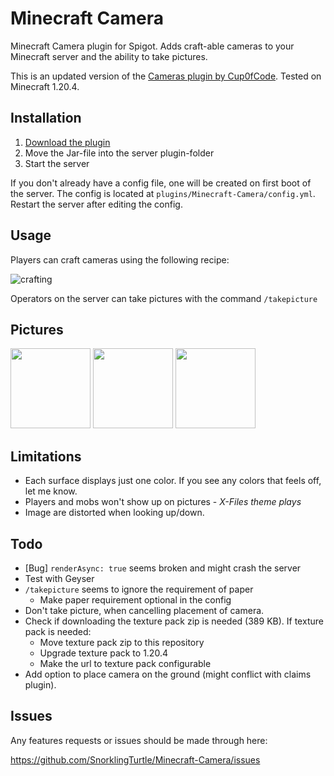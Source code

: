 Minecraft Camera
================

Minecraft Camera plugin for Spigot. Adds craft-able cameras to your Minecraft server and the ability to take pictures. 

This is an updated version of the [Cameras plugin by Cup0fCode](https://github.com/Cup0fCode/Cameras/). Tested on Minecraft 1.20.4.

## Installation

1. [Download the plugin](https://github.com/SnorklingTurtle/Minecraft-Camera/releases/)
2. Move the Jar-file into the server plugin-folder
3. Start the server

If you don't already have a config file, one will be created on first boot of the server. The config is located at `plugins/Minecraft-Camera/config.yml`. Restart the server after editing the config. 

## Usage
Players can craft cameras using the following recipe:

![crafting](https://i.imgur.com/GsrxLPY.png)

Operators on the server can take pictures with the command `/takepicture`
## Pictures

<img src="https://i.imgur.com/Bzi99fL.png" width="128">
<img src="https://i.imgur.com/YRiBxGn.png" width="128">
<img src="https://i.imgur.com/pstXzfc.png" width="128">

## Limitations
* Each surface displays just one color. If you see any colors that feels off, let me know.
* Players and mobs won't show up on pictures - *X-Files theme plays*
* Image are distorted when looking up/down.

## Todo
* [Bug] `renderAsync: true` seems broken and might crash the server
* Test with Geyser
* `/takepicture` seems to ignore the requirement of paper
  * Make paper requirement optional in the config
* Don't take picture, when cancelling placement of camera.
* Check if downloading the texture pack zip is needed (389 KB). If texture pack is needed:
  * Move texture pack zip to this repository 
  * Upgrade texture pack to 1.20.4
  * Make the url to texture pack configurable
* Add option to place camera on the ground (might conflict with claims plugin).

## Issues

Any features requests or issues should be made through here:

https://github.com/SnorklingTurtle/Minecraft-Camera/issues
